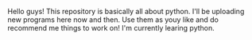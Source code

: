 Hello guys!
This repository is basically all about python.
I'll be uploading new programs here now and then.
Use them as youy like and do recommend me things to work on!
I'm currently learing python.
